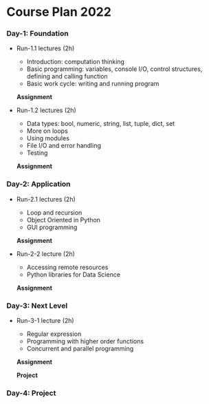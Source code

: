 # Course Plan 2022

### Day-1: Foundation

* Run-1.1 lectures (2h)
    * Introduction: computation thinking
    * Basic programming: variables, console I/O, control structures, defining and calling function
    * Basic work cycle: writing and running program

  **Assignment**

* Run-1.2 lectures (2h)
    * Data types: bool, numeric, string, list, tuple, dict, set
    * More on loops
    * Using modules
    * File I/O and error handling
    * Testing

  **Assignment**

### Day-2: Application

* Run-2.1 lectures (2h)
    * Loop and recursion
    * Object Oriented in Python
    * GUI programming

  **Assignment**

* Run-2-2 lecture (2h)

   * Accessing remote resources
   * Python libraries for Data Science

   **Assignment**


### Day-3: Next Level

* Run-3-1 lecture (2h)
    * Regular expression
    * Programming with higher order functions
    * Concurrent and parallel programming

  **Assignment**

  **Project**

### Day-4: Project  
